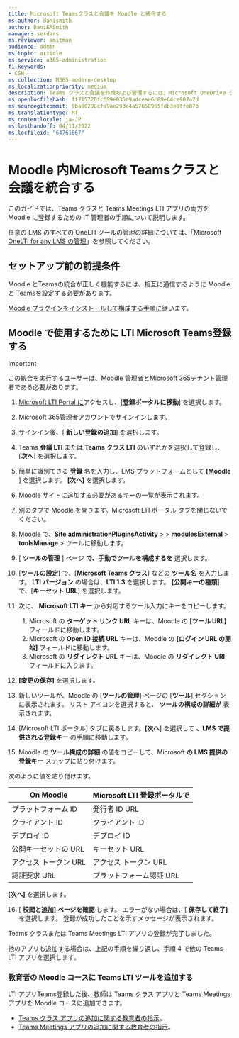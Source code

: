 ```yaml
---
title: Microsoft Teamsクラスと会議を Moodle と統合する
ms.author: danismith
author: DaniEASmith
manager: serdars
ms.reviewer: amitman
audience: admin
ms.topic: article
ms.service: o365-administration
f1.keywords:
- CSH
ms.collection: M365-modern-desktop
ms.localizationpriority: medium
description: Teams クラスと会議を作成および管理するには、Microsoft OneDrive ラーニング ツールの相互運用性 for Moodle を使用します。
ms.openlocfilehash: ff715720fc699e035a9adceae6c89e64ce907a7d
ms.sourcegitcommit: 9ba00298cfa9ae293e4a57650965fdb3e8ffe07b
ms.translationtype: MT
ms.contentlocale: ja-JP
ms.lasthandoff: 04/11/2022
ms.locfileid: "64761667"
---
```

# <a name="integrate-microsoft-teams-classes-and-meetings-within-moodle"></a>Moodle 内Microsoft Teamsクラスと会議を統合する

このガイドでは、Teams クラスと Teams Meetings LTI アプリの両方を Moodle に登録するための IT 管理者の手順について説明します。

任意の LMS のすべての OneLTI ツールの管理の詳細については、「Microsoft [OneLTI for any LMS の管理](manage-microsoft-one-lti.md)」を参照してください。

## <a name="prerequisites-before-set-up"></a>セットアップ前の前提条件

Moodle とTeamsの統合が正しく機能するには、相互に通信するように Moodle と Teamsを設定する必要があります。

[Moodle プラグインをインストールして構成する手順に](moodle-plugin-configuration.md)従います。

## <a name="register-microsoft-teams-lti-for-use-in-moodle"></a>Moodle で使用するために LTI Microsoft Teams登録する

> [!IMPORTANT]
> この統合を実行するユーザーは、Moodle 管理者とMicrosoft 365テナント管理者である必要があります。

1. [Microsoft LTI Portal に](https://lti.microsoft.com/)アクセスし、[**登録ポータルに移動**] を選択します。

2. Microsoft 365管理者アカウントでサインインします。

3. サインイン後、[ **新しい登録の追加**] を選択します。

4. Teams **会議 LTI** または **Teams クラス LTI** のいずれかを選択して登録し、[**次へ**] を選択します。

5. 簡単に識別できる **登録** 名を入力し、LMS プラットフォームとして **[Moodle** ] を選択します。 **[次へ]** を選択します。

6. Moodle サイトに追加する必要があるキーの一覧が表示されます。

7. 別のタブで Moodle を開きます。Microsoft LTI ポータル タブを閉じないでください。

8. Moodle で、**Site** **administrationPluginsActivity** >  >  **modulesExternal** >  **toolsManage** >  ツールに移動します。

9. [ **ツールの管理** ] ページ **で、手動でツールを構成するを** 選択します。

10. [**ツールの設定]** で、[**Microsoft Teams クラス**] などの **ツール名** を入力します。 **LTI バージョン** の場合は、**LTI 1.3** を選択します。 **[公開キーの種類**] で、[**キーセット URL**] を選択します。

11. 次に、 **Microsoft LTI キー** から対応するツール入力にキーをコピーします。
    1. Microsoft の **ターゲット リンク URL** キーは、Moodle の **[ツール URL]** フィールドに移動します。
    1. Microsoft の **Open ID 接続 URL** キーは、Moodle の **[ログイン URL の開始]** フィールドに移動します。
    1. Microsoft の **リダイレクト URL** キーは、Moodle の **リダイレクト URI** フィールドに入ります。

12. **[変更の保存]** を選択します。

13. 新しいツールが、Moodle の [**ツールの管理**] ページの [**ツール**] セクションに表示されます。 リスト アイコンを選択すると、 **ツールの構成の詳細が** 表示されます。

14. [Microsoft LTI ポータル] タブに戻るします。**[次へ**] を選択して **、LMS で提供される登録キー** の手順に移動します。

15. Moodle の **ツール構成の詳細** の値をコピーして、Microsoft **の LMS 提供の登録キー** ステップに貼り付けます。

  次のように値を貼り付けます。

  | On Moodle | Microsoft LTI 登録ポータルで |
  | --------- | ------------------------------------ |
  | プラットフォーム ID | 発行者 ID URL |
  | クライアント ID | クライアント ID |
  | デプロイ ID | デプロイ ID |
  | 公開キーセットの URL | キーセット URL |
  | アクセス トークン URL | アクセス トークン URL |
  | 認証要求 URL | プラットフォーム認証 URL |

  **[次へ]** を選択します。

16. [ **校閲と追加] ページを確認** します。 エラーがない場合は、[ **保存して終了]** を選択します。 登録が成功したことを示すメッセージが表示されます。

Teams クラスまたは Teams Meetings LTI アプリの登録が完了しました。

他のアプリも追加する場合は、上記の手順を繰り返し、手順 4 で他の Teams LTI アプリを選択します。

### <a name="add-teams-lti-tools-to-educators-moodle-courses"></a>教育者の Moodle コースに Teams LTI ツールを追加する

LTI アプリTeams登録した後、教師は Teams クラス アプリと Teams Meetings アプリを Moodle コースに追加できます。

- [Teams クラス アプリの追加に関する教育者の指示](https://support.microsoft.com/topic/use-microsoft-teams-classes-in-your-lms-ac6a1e34-32f7-45e6-b83e-094185a1e78a)。
- [Teams Meetings アプリの追加に関する教育者の指示](https://support.microsoft.com/topic/use-microsoft-teams-meetings-in-your-lms-11b6095d-f90b-42b9-ab77-4dcff2bb3b76)。
